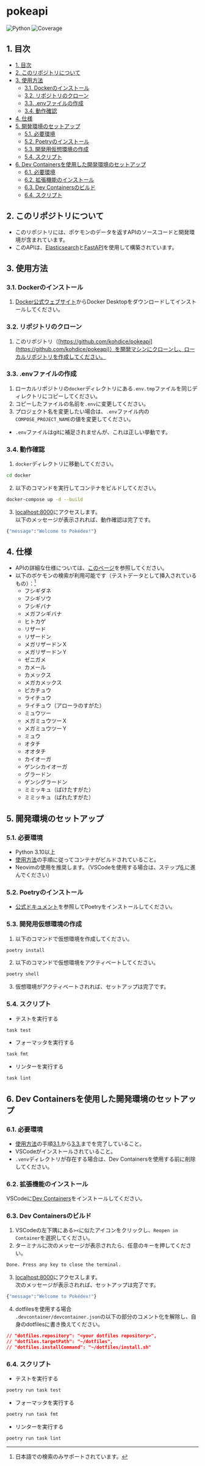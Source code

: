 # pokeapi

![Python](https://img.shields.io/badge/Python-3.10-blue)
![Coverage](https://img.shields.io/endpoint?url=https://gist.githubusercontent.com/kohdice/b741bc9aa065ec27ebd515d2a63c3c79/raw/pytest-coverage-comment.json)

## 1. 目次
- [1. 目次](#1-目次)
- [2. このリポジトリについて](#2-このリポジトリについて)
- [3. 使用方法](#3-使用方法)
  - [3.1. Dockerのインストール](#31-dockerのインストール)
  - [3.2. リポジトリのクローン](#32-リポジトリのクローン)
  - [3.3. .envファイルの作成](#33-envファイルの作成)
  - [3.4. 動作確認](#34-動作確認)
- [4. 仕様](#4-仕様)
- [5. 開発環境のセットアップ](#5-開発環境のセットアップ)
  - [5.1. 必要環境](#51-必要環境)
  - [5.2. Poetryのインストール](#52-poetryのインストール)
  - [5.3. 開発用仮想環境の作成](#53-開発用仮想環境の作成)
  - [5.4. スクリプト](#54-スクリプト)
- [6. Dev Containersを使用した開発環境のセットアップ](#6-dev-containersを使用した開発環境のセットアップ)
  - [6.1. 必要環境](#61-必要環境)
  - [6.2. 拡張機能のインストール](#62-拡張機能のインストール)
  - [6.3. Dev Containersのビルド](#63-dev-containersのビルド)
  - [6.4. スクリプト](#64-スクリプト)


## 2. このリポジトリについて
- このリポジトリには、ポケモンのデータを返すAPIのソースコードと開発環境が含まれています。
- このAPIは、[Elasticsearch](https://www.elastic.co/elasticsearch/)と[FastAPI](https://fastapi.tiangolo.com/)を使用して構築されています。

## 3. 使用方法

### 3.1. Dockerのインストール
1. [Docker公式ウェブサイト](https://www.docker.com/products/docker-desktop/)からDocker Desktopをダウンロードしてインストールしてください。

### 3.2. リポジトリのクローン
1. このリポジトリ（[https://github.com/kohdice/pokeapi](https://github.com/kohdice/pokeapi)）を開発マシンにクローンし、ローカルリポジトリを作成してください。

### 3.3. .envファイルの作成
1. ローカルリポジトリの`docker`ディレクトリにある`.env.tmp`ファイルを同じディレクトリにコピーしてください。
2. コピーしたファイルの名前を`.env`に変更してください。
3. プロジェクト名を変更したい場合は、`.env`ファイル内の`COMPOSE_PROJECT_NAME`の値を変更してください。
- `.env`ファイルはgitに補足されませんが、これは正しい挙動です。

### 3.4. 動作確認
1. `docker`ディレクトリに移動してください。
```bash
cd docker
```
2. 以下のコマンドを実行してコンテナをビルドしてください。
```bash
docker-compose up -d --build
```
3. [localhost:8000](http://localhost:8000/)にアクセスします。<br>
以下のメッセージが表示されれば、動作確認は完了です。
```bash
{"message":"Welcome to Pokédex!"}
```

## 4. 仕様
- APIの詳細な仕様については、[このページ](https://kohdice.github.io/pokeapi/)を参照してください。
- 以下のポケモンの検索が利用可能です（テストデータとして挿入されているもの）：[^1]
  - フシギダネ
  - フシギソウ
  - フシギバナ
  - メガフシギバナ
  - ヒトカゲ
  - リザード
  - リザードン
  - メガリザードンＸ
  - メガリザードンＹ
  - ゼニガメ
  - カメール
  - カメックス
  - メガカメックス
  - ピカチュウ
  - ライチュウ
  - ライチュウ（アローラのすがた）
  - ミュウツー
  - メガミュウツーＸ
  - メガミュウツーＹ
  - ミュウ
  - オタチ
  - オオタチ
  - カイオーガ
  - ゲンシカイオーガ
  - グラードン
  - ゲンシグラードン
  - ミミッキュ（ばけたすがた）
  - ミミッキュ（ばれたすがた）

## 5. 開発環境のセットアップ

### 5.1. 必要環境
- Python 3.10以上
- [使用方法](#3-使用方法)の手順に従ってコンテナがビルドされていること。
- Neovimの使用を推奨します。（VSCodeを使用する場合は、ステップ[6.](#6-dev-containersを使用した開発環境のセットアップ)に進んでください）

### 5.2. Poetryのインストール
- [公式ドキュメント](https://python-poetry.org/docs/)を参照してPoetryをインストールしてください。

### 5.3. 開発用仮想環境の作成
1. 以下のコマンドで仮想環境を作成してください。
```bash
poetry install
```
2. 以下のコマンドで仮想環境をアクティベートしてください。
```bash
poetry shell
```
3. 仮想環境がアクティベートされれば、セットアップは完了です。

### 5.4. スクリプト
- テストを実行する
```bash
task test
```
- フォーマッタを実行する
```bash
task fmt
```
- リンターを実行する
```bash
task lint
```

## 6. Dev Containersを使用した開発環境のセットアップ

### 6.1. 必要環境
- [使用方法](#3-使用方法)の手順[3.1.](#31-dockerのインストール)から[3.3.](#33-envファイルの作成)までを完了していること。
- VSCodeがインストールされていること。
- `.venv`ディレクトリが存在する場合は、Dev Containersを使用する前に削除してください。

### 6.2. 拡張機能のインストール
VSCodeに[Dev Containers](https://marketplace.visualstudio.com/items?itemName=ms-vscode-remote.remote-containers)をインストールしてください。

### 6.3. Dev Containersのビルド
1. VSCodeの左下隅にある`><`に似たアイコンをクリックし、`Reopen in Container`を選択してください。
2. ターミナルに次のメッセージが表示されたら、任意のキーを押してください。
```bash
Done. Press any key to close the terminal.
```
3. [localhost:8000](http://localhost:8000/)にアクセスします。<br>
次のメッセージが表示されれば、セットアップは完了です。
```bash
{"message":"Welcome to Pokédex!"}
```
4. dotfilesを使用する場合<br>
`.devcontainer/devcontainer.json`の以下の部分のコメント化を解除し、自身のdotfilesに書き換えてください。
```json
// "dotfiles.repository": "<your dotfiles repository>",
// "dotfiles.targetPath": "~/dotfiles",
// "dotfiles.installCommand": "~/dotfiles/install.sh"
```

### 6.4. スクリプト
- テストを実行する
```bash
poetry run task test
```
- フォーマッタを実行する
```bash
poetry run task fmt
```
- リンターを実行する
```bash
poetry run task lint
```


[^1]: 日本語での検索のみサポートされています。
